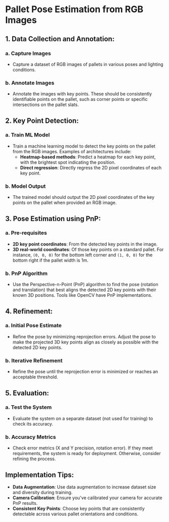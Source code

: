 # Pallet Pose Estimation from RGB Images

## 1. Data Collection and Annotation:

### a. Capture Images
- Capture a dataset of RGB images of pallets in various poses and lighting conditions.

### b. Annotate Images
- Annotate the images with key points. These should be consistently identifiable points on the pallet, such as corner points or specific intersections on the pallet slats.

## 2. Key Point Detection:

### a. Train ML Model
- Train a machine learning model to detect the key points on the pallet from the RGB images. Examples of architectures include:
  - **Heatmap-based methods**: Predict a heatmap for each key point, with the brightest spot indicating the position.
  - **Direct regression**: Directly regress the 2D pixel coordinates of each key point.

### b. Model Output
- The trained model should output the 2D pixel coordinates of the key points on the pallet when provided an RGB image.

## 3. Pose Estimation using PnP:

### a. Pre-requisites
- **2D key point coordinates**: From the detected key points in the image.
- **3D real-world coordinates**: Of those key points on a standard pallet. For instance, `(0, 0, 0)` for the bottom left corner and `(1, 0, 0)` for the bottom right if the pallet width is 1m.

### b. PnP Algorithm
- Use the Perspective-n-Point (PnP) algorithm to find the pose (rotation and translation) that best aligns the detected 2D key points with their known 3D positions. Tools like OpenCV have PnP implementations.

## 4. Refinement:

### a. Initial Pose Estimate
- Refine the pose by minimizing reprojection errors. Adjust the pose to make the projected 3D key points align as closely as possible with the detected 2D key points.

### b. Iterative Refinement
- Refine the pose until the reprojection error is minimized or reaches an acceptable threshold.

## 5. Evaluation:

### a. Test the System
- Evaluate the system on a separate dataset (not used for training) to check its accuracy.

### b. Accuracy Metrics
- Check error metrics (X and Y precision, rotation error). If they meet requirements, the system is ready for deployment. Otherwise, consider refining the process.

## Implementation Tips:

- **Data Augmentation**: Use data augmentation to increase dataset size and diversity during training.
- **Camera Calibration**: Ensure you've calibrated your camera for accurate PnP results.
- **Consistent Key Points**: Choose key points that are consistently detectable across various pallet orientations and conditions.
